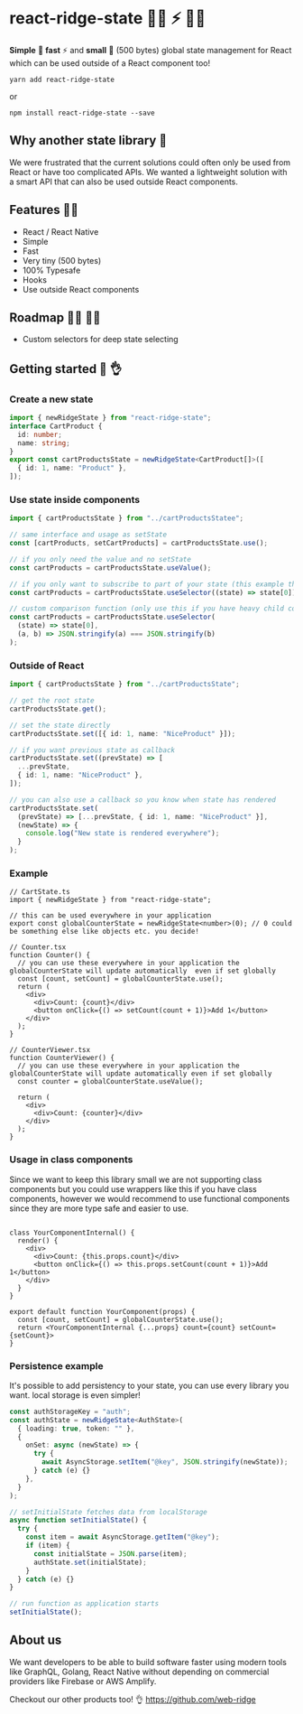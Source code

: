 # react-ridge-state :weight_lifting_woman: ⚡️ :weight_lifting_man:

**Simple** :muscle: **fast** ⚡️ and **small** :balloon: (500 bytes) global state management for React which can be used outside of a React component too!

```
yarn add react-ridge-state
```

or

```
npm install react-ridge-state --save
```

## Why another state library :thinking:

We were frustrated that the current solutions could often only be used from React or have too complicated APIs. We wanted a lightweight solution with a smart API that can also be used outside React components.

## Features :woman_juggling:

- React / React Native
- Simple
- Fast
- Very tiny (500 bytes)
- 100% Typesafe
- Hooks
- Use outside React components

## Roadmap :running_woman: :running_man:

- Custom selectors for deep state selecting

## Getting started :clap: :ok_hand:

### Create a new state

```typescript
import { newRidgeState } from "react-ridge-state";
interface CartProduct {
  id: number;
  name: string;
}
export const cartProductsState = newRidgeState<CartProduct[]>([
  { id: 1, name: "Product" },
]);
```

### Use state inside components

```typescript
import { cartProductsState } from "../cartProductsStatee";

// same interface and usage as setState
const [cartProducts, setCartProducts] = cartProductsState.use();

// if you only need the value and no setState
const cartProducts = cartProductsState.useValue();

// if you only want to subscribe to part of your state (this example the first product)
const cartProducts = cartProductsState.useSelector((state) => state[0]);

// custom comparison function (only use this if you have heavy child components and the default === comparison is not efficient enough)
const cartProducts = cartProductsState.useSelector(
  (state) => state[0],
  (a, b) => JSON.stringify(a) === JSON.stringify(b)
);
```

### Outside of React

```typescript
import { cartProductsState } from "../cartProductsState";

// get the root state
cartProductsState.get();

// set the state directly
cartProductsState.set([{ id: 1, name: "NiceProduct" }]);

// if you want previous state as callback
cartProductsState.set((prevState) => [
  ...prevState,
  { id: 1, name: "NiceProduct" },
]);

// you can also use a callback so you know when state has rendered
cartProductsState.set(
  (prevState) => [...prevState, { id: 1, name: "NiceProduct" }],
  (newState) => {
    console.log("New state is rendered everywhere");
  }
);
```

### Example

```tsx
// CartState.ts
import { newRidgeState } from "react-ridge-state";

// this can be used everywhere in your application
export const globalCounterState = newRidgeState<number>(0); // 0 could be something else like objects etc. you decide!

// Counter.tsx
function Counter() {
  // you can use these everywhere in your application the globalCounterState will update automatically  even if set globally
  const [count, setCount] = globalCounterState.use();
  return (
    <div>
      <div>Count: {count}</div>
      <button onClick={() => setCount(count + 1)}>Add 1</button>
    </div>
  );
}

// CounterViewer.tsx
function CounterViewer() {
  // you can use these everywhere in your application the globalCounterState will update automatically even if set globally
  const counter = globalCounterState.useValue();

  return (
    <div>
      <div>Count: {counter}</div>
    </div>
  );
}
```

### Usage in class components

Since we want to keep this library small we are not supporting class components but you could use wrappers like this if you have class components, however we would recommend to use functional components since they are more type safe and easier to use.

```tsx

class YourComponentInternal() {
  render() {
    <div>
      <div>Count: {this.props.count}</div>
      <button onClick={() => this.props.setCount(count + 1)}>Add 1</button>
    </div>
  }
}

export default function YourComponent(props) {
  const [count, setCount] = globalCounterState.use();
  return <YourComponentInternal {...props} count={count} setCount={setCount}>
}
```

### Persistence example

It's possible to add persistency to your state, you can use every library you want. local storage is even simpler!

```typescript
const authStorageKey = "auth";
const authState = newRidgeState<AuthState>(
  { loading: true, token: "" },
  {
    onSet: async (newState) => {
      try {
        await AsyncStorage.setItem("@key", JSON.stringify(newState));
      } catch (e) {}
    },
  }
);

// setInitialState fetches data from localStorage
async function setInitialState() {
  try {
    const item = await AsyncStorage.getItem("@key");
    if (item) {
      const initialState = JSON.parse(item);
      authState.set(initialState);
    }
  } catch (e) {}
}

// run function as application starts
setInitialState();
```

## About us

We want developers to be able to build software faster using modern tools like GraphQL, Golang, React Native without depending on commercial providers like Firebase or AWS Amplify.

Checkout our other products too! :ok_hand: https://github.com/web-ridge
